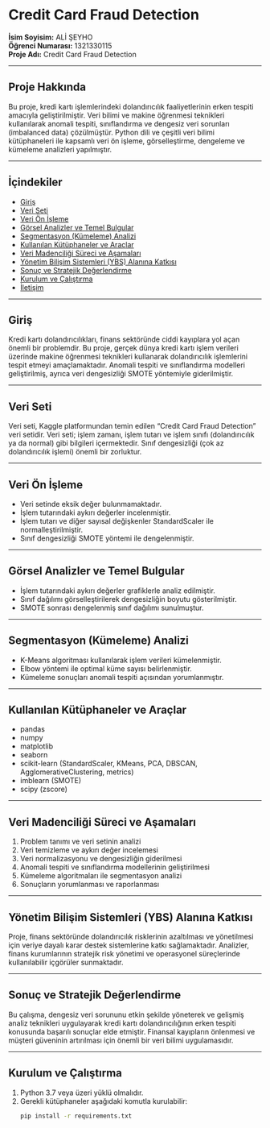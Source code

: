 # Credit Card Fraud Detection

**İsim Soyisim:** ALİ ŞEYHO  
**Öğrenci Numarası:** 1321330115  
**Proje Adı:** Credit Card Fraud Detection  

---

## Proje Hakkında

Bu proje, kredi kartı işlemlerindeki dolandırıcılık faaliyetlerinin erken tespiti amacıyla geliştirilmiştir. Veri bilimi ve makine öğrenmesi teknikleri kullanılarak anomali tespiti, sınıflandırma ve dengesiz veri sorunları (imbalanced data) çözülmüştür. Python dili ve çeşitli veri bilimi kütüphaneleri ile kapsamlı veri ön işleme, görselleştirme, dengeleme ve kümeleme analizleri yapılmıştır.

---

## İçindekiler

- [Giriş](#giriş)  
- [Veri Seti](#veri-seti)  
- [Veri Ön İşleme](#veri-ön-işleme)  
- [Görsel Analizler ve Temel Bulgular](#görsel-analizler-ve-temel-bulgular)  
- [Segmentasyon (Kümeleme) Analizi](#segmentasyon-kümeleme-analizi)  
- [Kullanılan Kütüphaneler ve Araçlar](#kullanılan-kütüphaneler-ve-araçlar)  
- [Veri Madenciliği Süreci ve Aşamaları](#veri-madenciliği-süreci-ve-aşamaları)  
- [Yönetim Bilişim Sistemleri (YBS) Alanına Katkısı](#yönetim-bilişim-sistemleri-ybs-alanına-katkısı)  
- [Sonuç ve Stratejik Değerlendirme](#sonuç-ve-stratejik-değerlendirme)  
- [Kurulum ve Çalıştırma](#kurulum-ve-çalıştırma)  
- [İletişim](#iletişim)

---

## Giriş

Kredi kartı dolandırıcılıkları, finans sektöründe ciddi kayıplara yol açan önemli bir problemdir. Bu proje, gerçek dünya kredi kartı işlem verileri üzerinde makine öğrenmesi teknikleri kullanarak dolandırıcılık işlemlerini tespit etmeyi amaçlamaktadır. Anomali tespiti ve sınıflandırma modelleri geliştirilmiş, ayrıca veri dengesizliği SMOTE yöntemiyle giderilmiştir.

---

## Veri Seti

Veri seti, Kaggle platformundan temin edilen “Credit Card Fraud Detection” veri setidir. Veri seti; işlem zamanı, işlem tutarı ve işlem sınıfı (dolandırıcılık ya da normal) gibi bilgileri içermektedir. Sınıf dengesizliği (çok az dolandırıcılık işlemi) önemli bir zorluktur.

---

## Veri Ön İşleme

- Veri setinde eksik değer bulunmamaktadır.  
- İşlem tutarındaki aykırı değerler incelenmiştir.  
- İşlem tutarı ve diğer sayısal değişkenler StandardScaler ile normalleştirilmiştir.  
- Sınıf dengesizliği SMOTE yöntemi ile dengelenmiştir.  

---

## Görsel Analizler ve Temel Bulgular

- İşlem tutarındaki aykırı değerler grafiklerle analiz edilmiştir.  
- Sınıf dağılımı görselleştirilerek dengesizliğin boyutu gösterilmiştir.  
- SMOTE sonrası dengelenmiş sınıf dağılımı sunulmuştur.  

---

## Segmentasyon (Kümeleme) Analizi

- K-Means algoritması kullanılarak işlem verileri kümelenmiştir.  
- Elbow yöntemi ile optimal küme sayısı belirlenmiştir.  
- Kümeleme sonuçları anomali tespiti açısından yorumlanmıştır.  

---

## Kullanılan Kütüphaneler ve Araçlar

- pandas  
- numpy  
- matplotlib  
- seaborn  
- scikit-learn (StandardScaler, KMeans, PCA, DBSCAN, AgglomerativeClustering, metrics)  
- imblearn (SMOTE)  
- scipy (zscore)  

---

## Veri Madenciliği Süreci ve Aşamaları

1. Problem tanımı ve veri setinin analizi  
2. Veri temizleme ve aykırı değer incelemesi  
3. Veri normalizasyonu ve dengesizliğin giderilmesi  
4. Anomali tespiti ve sınıflandırma modellerinin geliştirilmesi  
5. Kümeleme algoritmaları ile segmentasyon analizi  
6. Sonuçların yorumlanması ve raporlanması  

---

## Yönetim Bilişim Sistemleri (YBS) Alanına Katkısı

Proje, finans sektöründe dolandırıcılık risklerinin azaltılması ve yönetilmesi için veriye dayalı karar destek sistemlerine katkı sağlamaktadır. Analizler, finans kurumlarının stratejik risk yönetimi ve operasyonel süreçlerinde kullanılabilir içgörüler sunmaktadır.

---

## Sonuç ve Stratejik Değerlendirme

Bu çalışma, dengesiz veri sorununu etkin şekilde yöneterek ve gelişmiş analiz teknikleri uygulayarak kredi kartı dolandırıcılığının erken tespiti konusunda başarılı sonuçlar elde etmiştir. Finansal kayıpların önlenmesi ve müşteri güveninin artırılması için önemli bir veri bilimi uygulamasıdır.

---

## Kurulum ve Çalıştırma

1. Python 3.7 veya üzeri yüklü olmalıdır.  
2. Gerekli kütüphaneler aşağıdaki komutla kurulabilir:  
   ```bash
   pip install -r requirements.txt
